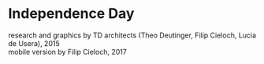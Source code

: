 # Independence Day
research and graphics by TD architects (Theo Deutinger, Filip Cieloch, Lucia de Usera), 2015 </br>
mobile version by Filip Cieloch, 2017 
